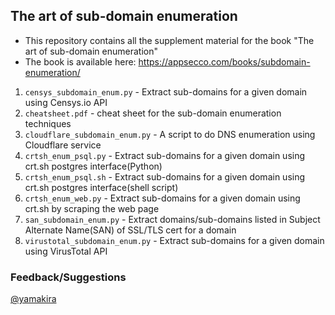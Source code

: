 ## The art of sub-domain enumeration

- This repository contains all the supplement material for the book "The art of sub-domain enumeration"
- The book is available here: https://appsecco.com/books/subdomain-enumeration/

1. `censys_subdomain_enum.py` - Extract sub-domains for a given domain using Censys.io API
2. `cheatsheet.pdf` - cheat sheet for the sub-domain enumeration techniques
3. `cloudflare_subdomain_enum.py` - A script to do DNS enumeration using Cloudflare service
4. `crtsh_enum_psql.py` - Extract sub-domains for a given domain using crt.sh postgres interface(Python)
5. `crtsh_enum_psql.sh` - Extract sub-domains for a given domain using crt.sh postgres interface(shell script)
6. `crtsh_enum_web.py` - Extract sub-domains for a given domain using crt.sh by scraping the web page
7. `san_subdomain_enum.py` - Extract domains/sub-domains listed in Subject Alternate Name(SAN) of SSL/TLS cert for a domain
8. `virustotal_subdomain_enum.py` - Extract sub-domains for a given domain using VirusTotal API

### Feedback/Suggestions

[@yamakira](https://twitter.com/yamakira_)